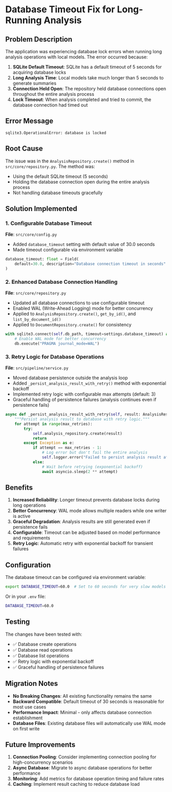 # Database Timeout Fix for Long-Running Analysis

## Problem Description

The application was experiencing database lock errors when running long analysis operations with local models. The error occurred because:

1. **SQLite Default Timeout**: SQLite has a default timeout of 5 seconds for acquiring database locks
2. **Long Analysis Time**: Local models take much longer than 5 seconds to generate summaries
3. **Connection Held Open**: The repository held database connections open throughout the entire analysis process
4. **Lock Timeout**: When analysis completed and tried to commit, the database connection had timed out

## Error Message

``` text
sqlite3.OperationalError: database is locked
```

## Root Cause

The issue was in the `AnalysisRepository.create()` method in `src/core/repository.py`. The method was:

- Using the default SQLite timeout (5 seconds)
- Holding the database connection open during the entire analysis process
- Not handling database timeouts gracefully

## Solution Implemented

### 1. Configurable Database Timeout

**File**: `src/core/config.py`

- Added `database_timeout` setting with default value of 30.0 seconds
- Made timeout configurable via environment variable

```python
database_timeout: float = Field(
    default=30.0, description="Database connection timeout in seconds"
)
```

### 2. Enhanced Database Connection Handling

**File**: `src/core/repository.py`

- Updated all database connections to use configurable timeout
- Enabled WAL (Write-Ahead Logging) mode for better concurrency
- Applied to `AnalysisRepository.create()`, `get_by_id()`, and `list_by_document_id()`
- Applied to `DocumentRepository.create()` for consistency

```python
with sqlite3.connect(self.db_path, timeout=settings.database_timeout) as db:
    # Enable WAL mode for better concurrency
    db.execute("PRAGMA journal_mode=WAL")
```

### 3. Retry Logic for Database Operations

**File**: `src/pipeline/service.py`

- Moved database persistence outside the analysis loop
- Added `_persist_analysis_result_with_retry()` method with exponential backoff
- Implemented retry logic with configurable max attempts (default: 3)
- Graceful handling of persistence failures (analysis continues even if persistence fails)

```python
async def _persist_analysis_result_with_retry(self, result: AnalysisResult, max_retries: int = 3) -> None:
    """Persist analysis result to database with retry logic."""
    for attempt in range(max_retries):
        try:
            self.analysis_repository.create(result)
            return
        except Exception as e:
            if attempt == max_retries - 1:
                # Log error but don't fail the entire analysis
                self.logger.error("Failed to persist analysis result after %d attempts", max_retries)
            else:
                # Wait before retrying (exponential backoff)
                await asyncio.sleep(2 ** attempt)
```

## Benefits

1. **Increased Reliability**: Longer timeout prevents database locks during long operations
2. **Better Concurrency**: WAL mode allows multiple readers while one writer is active
3. **Graceful Degradation**: Analysis results are still generated even if persistence fails
4. **Configurable**: Timeout can be adjusted based on model performance and requirements
5. **Retry Logic**: Automatic retry with exponential backoff for transient failures

## Configuration

The database timeout can be configured via environment variable:

```bash
export DATABASE_TIMEOUT=60.0  # Set to 60 seconds for very slow models
```

Or in your `.env` file:

``` sh
DATABASE_TIMEOUT=60.0
```

## Testing

The changes have been tested with:

- ✅ Database create operations
- ✅ Database read operations  
- ✅ Database list operations
- ✅ Retry logic with exponential backoff
- ✅ Graceful handling of persistence failures

## Migration Notes

- **No Breaking Changes**: All existing functionality remains the same
- **Backward Compatible**: Default timeout of 30 seconds is reasonable for most use cases
- **Performance Impact**: Minimal - only affects database connection establishment
- **Database Files**: Existing database files will automatically use WAL mode on first write

## Future Improvements

1. **Connection Pooling**: Consider implementing connection pooling for high-concurrency scenarios
2. **Async Database**: Migrate to async database operations for better performance
3. **Monitoring**: Add metrics for database operation timing and failure rates
4. **Caching**: Implement result caching to reduce database load
